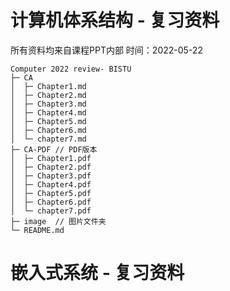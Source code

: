 # 计算机体系结构 - 复习资料
所有资料均来自课程PPT内部 
时间：2022-05-22
```
Computer 2022 review- BISTU
├─ CA
│  ├─ Chapter1.md
│  ├─ Chapter2.md
│  ├─ Chapter3.md
│  ├─ Chapter4.md
│  ├─ Chapter5.md
│  ├─ Chapter6.md
│  └─ chapter7.md
├─ CA-PDF // PDF版本
│  ├─ Chapter1.pdf
│  ├─ Chapter2.pdf
│  ├─ Chapter3.pdf
│  ├─ Chapter4.pdf
│  ├─ Chapter5.pdf
│  ├─ Chapter6.pdf
│  └─ chapter7.pdf
├─ image  // 图片文件夹
└─ README.md

```
# 嵌入式系统 - 复习资料

